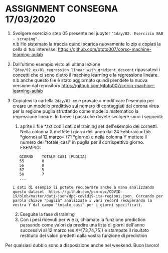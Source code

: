 # ASSIGNMENT CONSEGNA 17/03/2020

1. Svolgere  esercizio step 05 presente nel jupyter `"1day/02. Esercizio B&B - scraping"`.    
n.b Ho sistemato  la  traccia quindi scarica nuovamente lo zip e copiati la cella di tuo interesse:
https://github.com/gtoto007/corso-machine-learning-aulab

2. Dall'ultimo esempio visto all'ultima lezione   `"2day/02_ex/01_regression_linear_with_gradient_descent` ripassatevi i concetti che ci sono dietro il machine learning e la regressione lineare.
n.b anche questo file è stato aggiornato quindi prendete la nuova versione dal repository
https://github.com/gtoto007/corso-machine-learning-aulab

3. Copiatevi  la cartella `2day/02_ex` e provate a modificare l'esempio per creare un modello predittivo sul numero di contaggiati del corona virus per la regione puglia sfruttando come modello matematico la regressione lineare. 
In breve i passi che dovete svolgere sono i seguenti:
   1. aprite il file *.txt con i dati del training set dell'esempio dei cornetti. Nella colonna X mettete i giorni dell'anno  dal 24 Febbraio = (55 °giorno) al 12 marzo= (71 °giorno) e nella colonna Y mettete il numero dei "totale_casi" in puglia per il corrispettivo giorno.   
   ESEMPIO:
   ```
      GIORNO    TOTALE CASI [PUGLIA]
      55        0
      56        0
      57        5
      58        7
      ...
   ``` 
    ```
    I dati di esempio li potete recuperare anche a mano analizzando questo dataset  https://github.com/pcm-dpc/COVID-19/blob/master/dati-json/dpc-covid19-ita-regioni.json. Cercando per parola chiave "puglia" analizzate i vari record recuperando la vostra Y dal campo "totale_casi" per i giorni specificati.
      ``` 
   2. Eseguite la fase di training
   3. Con i pesi ricevuti per w e b, chiamate la funzione prediction  passando come valori da predire  una lista di giorni dell'anno successivi al 12 marzo  (es X=[73,74,75]) e stampate il risultato restituito dei valori predetti dalla vostra funzione di prediction

Per qualsiasi dubbio sono a disposizione anche nel weekend. Buon lavoro!
    
